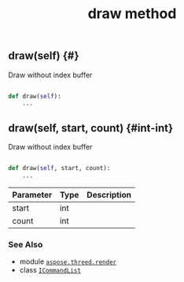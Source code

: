 ﻿---
title: draw method
second_title: Aspose.3D for Python via .NET API References
description: 
type: docs
weight: 60
url: /python-net/aspose.threed.render/icommandlist/draw/
is_root: false
---

## draw(self) {#}

Draw without index buffer



```python

def draw(self):
    ...
```




## draw(self, start, count) {#int-int}

Draw without index buffer



```python

def draw(self, start, count):
    ...
```


| Parameter | Type | Description |
| :- | :- | :- |
| start | int |  |
| count | int |  |



### See Also
* module [`aspose.threed.render`](../../)
* class [`ICommandList`](/3d/python-net/aspose.threed.render/icommandlist)
